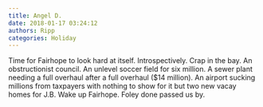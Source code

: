 ```yaml
---
title: Angel D.
date: 2018-01-17 03:24:12
authors: Ripp
categories: Holiday
---
```


 Time for Fairhope to look hard at itself. Introspectively. Crap in the bay. An obstructionist council. An unlevel soccer field for six million. A sewer plant needing a full overhaul after a full overhaul ($14 million). An airport sucking millions from taxpayers with nothing to show for it but two new vacay homes for J.B. Wake up Fairhope. Foley done passed us by.